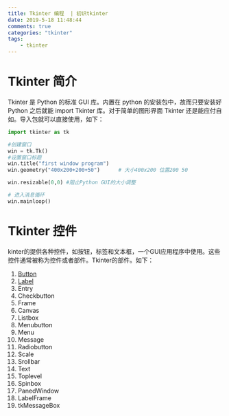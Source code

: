 ```yaml
---
title: Tkinter 编程  | 初识tkinter
date: 2019-5-18 11:48:44
comments: true
categories: "tkinter"
tags: 
    - tkinter
---
```

# Tkinter 简介
Tkinter 是 Python 的标准 GUI 库。内置在 python 的安装包中，故而只要安装好 Python 之后就能 import Tkinter 库。对于简单的图形界面 Tkinter 还是能应付自如。导入包就可以直接使用，如下：
``` python
import tkinter as tk

#创建窗口
win = tk.Tk()
#设置窗口标题
win.title("first window program")
win.geometry("400x200+200+50")      # 大小400x200 位置200 50

win.resizable(0,0) #阻止Python GUI的大小调整

# 进入消息循环
win.mainloop()
```

# Tkinter 控件
kinter的提供各种控件，如按钮，标签和文本框，一个GUI应用程序中使用。这些控件通常被称为控件或者部件。Tkinter的部件。如下：
1. [Button](../Tkinter-2)
2. [Label](../Tkinter-3)
3. Entry
4. Checkbutton
5. Frame
6. Canvas
7. Listbox
8. Menubutton
9. Menu
10. Message
11. Radiobutton
12. Scale
13. Srollbar
14. Text
15. Toplevel
16. Spinbox
17. PanedWindow
18. LabelFrame
19. tkMessageBox

